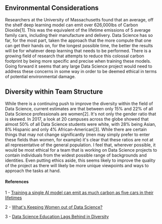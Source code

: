 ## Environmental Considerations

Researchers at the University of Massachusetts found that an average, off the shelf deep learning model can emit over 626,000lbs of Carbon Dioxide[1]. This was the equivalent of the lifetime emissions of 5 average family cars, including their manufacture and delivery. Data Science has so far, for the most part, taken the approach that the more compute that one can get their hands on, for the longest possible time, the better the results will be for whatever deep learning that needs to be performed. There is a growing field of research that attempts to reduce this colossal carbon footprint by being more specific and precise when training these models. Going forward it seems that any large Data Science project would need to address these concerns in some way in order to be deemed ethical in terms of potential environmental damage.

## Diversity within Team Structure

While there is a continuing push to improve the diversity within the field of Data Science, current estimates are that between only 15% and 22% of all Data Science professionals are women[2]. It's not only the gender ratio that is skewed. In 2017, a look at 20 campuses across the globe showed that almost 50% of all Data Science students were white, with 28% being Asian, 8% Hispanic and only 4% African-American[3]. While there are certain things that may not change significantly (men may simply prefer to enter these fields than women, for example) it's clear that these ratios are not at all representative of the general population. I feel that, wherever possible, it would be most ethical for a team that is working on Data Science projects to contain individuals from the widest possible range of backgrounds and identities. Even putting ethics aside, this seems likely to improve the quality of the project as there will likely be more unique viewpoints and ways to approach the tasks at hand.

#### References

1 - [Training a single AI model can emit as much carbon as five cars in their lifetimes](https://www.technologyreview.com/2019/06/06/239031/training-a-single-ai-model-can-emit-as-much-carbon-as-five-cars-in-their-lifetimes/)

2 - [What's Keeping Women out of Data Science?](https://www.bcg.com/publications/2020/what-keeps-women-out-data-science)

3 - [Data Science Education Lags Behind in Diversity](https://theindex.generalassemb.ly/data-science-education-lags-behind-in-diversity-ff59ffa718ec)


